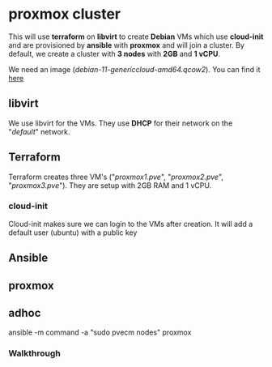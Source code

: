 # proxmox cluster

This will use **terraform** on **libvirt** to create **Debian** VMs which use **cloud-init** and are provisioned by **ansible** with **proxmox** and will join a cluster. By default, we create a cluster with **3 nodes** with **2GB** and **1 vCPU**.

We need an image (*debian-11-genericcloud-amd64.qcow2*). You can find it [here](https://cloud.debian.org/images/cloud/bullseye/latest/debian-11-genericcloud-amd64.qcow2)

## libvirt

We use libvirt for the VMs. They use **DHCP** for their network on the "*default*" network.



## Terraform

Terraform creates three VM's ("*proxmox1.pve*", "*proxmox2.pve*", "*proxmox3.pve*"). They are setup with 2GB RAM and 1 vCPU. 

### cloud-init

Cloud-init makes sure we can login to the VMs after creation. It will add a default user (ubuntu) with a public key

## Ansible

## proxmox



## adhoc

ansible -m command -a "sudo pvecm nodes" proxmox

### Walkthrough

